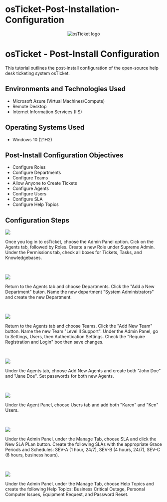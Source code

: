 # osTicket-Post-Installation-Configuration
<p align="center">
<img src="https://i.imgur.com/Clzj7Xs.png" alt="osTicket logo"/>
</p>

<h1>osTicket - Post-Install Configuration</h1>
This tutorial outlines the post-install configuration of the open-source help desk ticketing system osTicket.<br />

<h2>Environments and Technologies Used</h2>

- Microsoft Azure (Virtual Machines/Compute)
- Remote Desktop
- Internet Information Services (IIS)

<h2>Operating Systems Used </h2>

- Windows 10</b> (21H2)

<h2>Post-Install Configuration Objectives</h2>

- Configure Roles
- Configure Departments
- Configure Teams
- Allow Anyone to Create Tickets
- Configure Agents
- Configure Users
- Configure SLA
- Configure Help Topics

<h2>Configuration Steps</h2>

<p>
<img src=https://private-user-images.githubusercontent.com/170815251/333830051-12f08740-50c9-4ebc-ac35-f01784d9d67e.PNG?jwt=eyJhbGciOiJIUzI1NiIsInR5cCI6IkpXVCJ9.eyJpc3MiOiJnaXRodWIuY29tIiwiYXVkIjoicmF3LmdpdGh1YnVzZXJjb250ZW50LmNvbSIsImtleSI6ImtleTUiLCJleHAiOjE3MTY2Njk0MjgsIm5iZiI6MTcxNjY2OTEyOCwicGF0aCI6Ii8xNzA4MTUyNTEvMzMzODMwMDUxLTEyZjA4NzQwLTUwYzktNGViYy1hYzM1LWYwMTc4NGQ5ZDY3ZS5QTkc_WC1BbXotQWxnb3JpdGhtPUFXUzQtSE1BQy1TSEEyNTYmWC1BbXotQ3JlZGVudGlhbD1BS0lBVkNPRFlMU0E1M1BRSzRaQSUyRjIwMjQwNTI1JTJGdXMtZWFzdC0xJTJGczMlMkZhd3M0X3JlcXVlc3QmWC1BbXotRGF0ZT0yMDI0MDUyNVQyMDMyMDhaJlgtQW16LUV4cGlyZXM9MzAwJlgtQW16LVNpZ25hdHVyZT1lNWYzNDY1M2RiNzI0MmQwNzY4NjhiODA3ZDhmZDhjNjE3OTIwMGJjZDJlMDE0MDA4YzczODRmY2JkN2ExNTE3JlgtQW16LVNpZ25lZEhlYWRlcnM9aG9zdCZhY3Rvcl9pZD0wJmtleV9pZD0wJnJlcG9faWQ9MCJ9.__Ubv6u-wvoYpVL3cipZBqDJ_vIA5rfFtvLFHRPK4S8/>
</p>
<p>
Once you log in to osTicket, choose the Admin Panel option. Cick on the Agents tab, followed by Roles. Create a new Role under Supreme Admin. Under the Permissions tab, check all boxes for Tickets, Tasks, and Knowledgebases.
</p>
<br />

<p>
<img src=https://private-user-images.githubusercontent.com/170815251/333830049-84b2283c-9cf0-4b8f-8c1c-728c154b3f90.PNG?jwt=eyJhbGciOiJIUzI1NiIsInR5cCI6IkpXVCJ9.eyJpc3MiOiJnaXRodWIuY29tIiwiYXVkIjoicmF3LmdpdGh1YnVzZXJjb250ZW50LmNvbSIsImtleSI6ImtleTUiLCJleHAiOjE3MTY2Njk2MzQsIm5iZiI6MTcxNjY2OTMzNCwicGF0aCI6Ii8xNzA4MTUyNTEvMzMzODMwMDQ5LTg0YjIyODNjLTljZjAtNGI4Zi04YzFjLTcyOGMxNTRiM2Y5MC5QTkc_WC1BbXotQWxnb3JpdGhtPUFXUzQtSE1BQy1TSEEyNTYmWC1BbXotQ3JlZGVudGlhbD1BS0lBVkNPRFlMU0E1M1BRSzRaQSUyRjIwMjQwNTI1JTJGdXMtZWFzdC0xJTJGczMlMkZhd3M0X3JlcXVlc3QmWC1BbXotRGF0ZT0yMDI0MDUyNVQyMDM1MzRaJlgtQW16LUV4cGlyZXM9MzAwJlgtQW16LVNpZ25hdHVyZT0yYzBmNDQ0YWMyN2E1YjY2M2QxYzgxNmJiNzRlMjg2NTVlMjZhYWUyOTM2OWI5M2NjZmJiZmJmOTNkYmZhMjZkJlgtQW16LVNpZ25lZEhlYWRlcnM9aG9zdCZhY3Rvcl9pZD0wJmtleV9pZD0wJnJlcG9faWQ9MCJ9.oHsh1OsKlxQWhYnPDioMdtiSFB9Y0K18jq12v2IM-PE/>
</p>
<p>
Return to the Agents tab and choose Departments. Click the "Add a New Department" buton. Name the new department "System Administrators" and create the new Department.
</p>
<br />

<p>
<img src=https://private-user-images.githubusercontent.com/170815251/333830053-69331609-4997-4e48-8086-9d5d12f41105.PNG?jwt=eyJhbGciOiJIUzI1NiIsInR5cCI6IkpXVCJ9.eyJpc3MiOiJnaXRodWIuY29tIiwiYXVkIjoicmF3LmdpdGh1YnVzZXJjb250ZW50LmNvbSIsImtleSI6ImtleTUiLCJleHAiOjE3MTY2Njk2MzQsIm5iZiI6MTcxNjY2OTMzNCwicGF0aCI6Ii8xNzA4MTUyNTEvMzMzODMwMDUzLTY5MzMxNjA5LTQ5OTctNGU0OC04MDg2LTlkNWQxMmY0MTEwNS5QTkc_WC1BbXotQWxnb3JpdGhtPUFXUzQtSE1BQy1TSEEyNTYmWC1BbXotQ3JlZGVudGlhbD1BS0lBVkNPRFlMU0E1M1BRSzRaQSUyRjIwMjQwNTI1JTJGdXMtZWFzdC0xJTJGczMlMkZhd3M0X3JlcXVlc3QmWC1BbXotRGF0ZT0yMDI0MDUyNVQyMDM1MzRaJlgtQW16LUV4cGlyZXM9MzAwJlgtQW16LVNpZ25hdHVyZT1kMTIyNTgzY2NjYTM5M2M2ZTliMDMwN2EyYjU4Zjk4NjU3MTdmZTZlNmUzNjQ3MDNiZTZlNjU0ZDczMzk0NWNhJlgtQW16LVNpZ25lZEhlYWRlcnM9aG9zdCZhY3Rvcl9pZD0wJmtleV9pZD0wJnJlcG9faWQ9MCJ9.-ZzHL7S4wb7tt8ghICa84RV2lvwk1rXehgsZhWeojZQ/>
</p>
<p>
Return to the Agents tab and choose Teams. Click the "Add New Team" button. Name the new Team "Level II Support". Under the Admin Panel, go to Settings, Users, then Authentication Settings. Check the "Require Registration and Login" box then save changes.
</p>
<br />

<p>
<img src=https://private-user-images.githubusercontent.com/170815251/333830048-c38940f6-07a2-4c05-bbe2-07dea94fcad1.PNG?jwt=eyJhbGciOiJIUzI1NiIsInR5cCI6IkpXVCJ9.eyJpc3MiOiJnaXRodWIuY29tIiwiYXVkIjoicmF3LmdpdGh1YnVzZXJjb250ZW50LmNvbSIsImtleSI6ImtleTUiLCJleHAiOjE3MTY2Njk2MzQsIm5iZiI6MTcxNjY2OTMzNCwicGF0aCI6Ii8xNzA4MTUyNTEvMzMzODMwMDQ4LWMzODk0MGY2LTA3YTItNGMwNS1iYmUyLTA3ZGVhOTRmY2FkMS5QTkc_WC1BbXotQWxnb3JpdGhtPUFXUzQtSE1BQy1TSEEyNTYmWC1BbXotQ3JlZGVudGlhbD1BS0lBVkNPRFlMU0E1M1BRSzRaQSUyRjIwMjQwNTI1JTJGdXMtZWFzdC0xJTJGczMlMkZhd3M0X3JlcXVlc3QmWC1BbXotRGF0ZT0yMDI0MDUyNVQyMDM1MzRaJlgtQW16LUV4cGlyZXM9MzAwJlgtQW16LVNpZ25hdHVyZT1jMzk5ODY4MDg2ZWUxNzc1NTg3YjJhM2NkZmRkOTZmZjMyYTIwMTMzMjY5ZjAxMjk0OGM2ZmNiY2Y2NThmZjFkJlgtQW16LVNpZ25lZEhlYWRlcnM9aG9zdCZhY3Rvcl9pZD0wJmtleV9pZD0wJnJlcG9faWQ9MCJ9.Rby85C4hS2ks5bYwOopUae9S1F6Fv-kaG0VgEsShlYo/>
</p>
<p>
Under the Agents tab, choose Add New Agents and create both "John Doe" and "Jane Doe". Set passwords for both new Agents.
</p>
<br />

<p>
<img src=https://private-user-images.githubusercontent.com/170815251/333830047-40ddb538-3de3-4ebb-a3c6-30845a0e2b79.PNG?jwt=eyJhbGciOiJIUzI1NiIsInR5cCI6IkpXVCJ9.eyJpc3MiOiJnaXRodWIuY29tIiwiYXVkIjoicmF3LmdpdGh1YnVzZXJjb250ZW50LmNvbSIsImtleSI6ImtleTUiLCJleHAiOjE3MTY2NzAwNDUsIm5iZiI6MTcxNjY2OTc0NSwicGF0aCI6Ii8xNzA4MTUyNTEvMzMzODMwMDQ3LTQwZGRiNTM4LTNkZTMtNGViYi1hM2M2LTMwODQ1YTBlMmI3OS5QTkc_WC1BbXotQWxnb3JpdGhtPUFXUzQtSE1BQy1TSEEyNTYmWC1BbXotQ3JlZGVudGlhbD1BS0lBVkNPRFlMU0E1M1BRSzRaQSUyRjIwMjQwNTI1JTJGdXMtZWFzdC0xJTJGczMlMkZhd3M0X3JlcXVlc3QmWC1BbXotRGF0ZT0yMDI0MDUyNVQyMDQyMjVaJlgtQW16LUV4cGlyZXM9MzAwJlgtQW16LVNpZ25hdHVyZT0wZWY5MDQxOWI0ZTg1YTZkYTUzNDBhMDIzY2IxNzJhOTY5MTliM2U3Mzk0MTA1NDNhMmJlZDY5NWQ5ZGMyMzQ4JlgtQW16LVNpZ25lZEhlYWRlcnM9aG9zdCZhY3Rvcl9pZD0wJmtleV9pZD0wJnJlcG9faWQ9MCJ9.4uxMzMZ2YLEppBCYqAaSczGEnTYczblGwAvi8Lcp01c/>
</p>
<p>
Under the Agent Panel, choose Users tab and add both "Karen" and "Ken" Users. 
</p>
<br />

<p>
<img src=https://private-user-images.githubusercontent.com/170815251/333830055-9f2b3187-75dd-4097-b618-93f0795fd1be.PNG?jwt=eyJhbGciOiJIUzI1NiIsInR5cCI6IkpXVCJ9.eyJpc3MiOiJnaXRodWIuY29tIiwiYXVkIjoicmF3LmdpdGh1YnVzZXJjb250ZW50LmNvbSIsImtleSI6ImtleTUiLCJleHAiOjE3MTY2NzAwNDUsIm5iZiI6MTcxNjY2OTc0NSwicGF0aCI6Ii8xNzA4MTUyNTEvMzMzODMwMDU1LTlmMmIzMTg3LTc1ZGQtNDA5Ny1iNjE4LTkzZjA3OTVmZDFiZS5QTkc_WC1BbXotQWxnb3JpdGhtPUFXUzQtSE1BQy1TSEEyNTYmWC1BbXotQ3JlZGVudGlhbD1BS0lBVkNPRFlMU0E1M1BRSzRaQSUyRjIwMjQwNTI1JTJGdXMtZWFzdC0xJTJGczMlMkZhd3M0X3JlcXVlc3QmWC1BbXotRGF0ZT0yMDI0MDUyNVQyMDQyMjVaJlgtQW16LUV4cGlyZXM9MzAwJlgtQW16LVNpZ25hdHVyZT1jYzg3MjhiYzdmMzFiOGE2YWIzMjQ5N2M3MGZhODFmODg4MWZiZTYxNWQwMDI2M2YyMzc1ZTMzZGVkYjg2Zjg1JlgtQW16LVNpZ25lZEhlYWRlcnM9aG9zdCZhY3Rvcl9pZD0wJmtleV9pZD0wJnJlcG9faWQ9MCJ9.n2XNRhqVdlQ2R2QEFRMv5p5cw3yBy8uvO82lZu61R7Y/>
</p>
<p>
Under the Admin Panel, under the Manage Tab, choose SLA and click the New SLA PLan button. Create the following SLAs with the appropriate Grace Periods and Schedules: SEV-A (1 hour, 24/7), SEV-B (4 hours, 24/7), SEV-C (8 hours, business hours).
</p>
<br />

<p>
<img src=https://private-user-images.githubusercontent.com/170815251/333830050-49e90eef-814f-4a4d-a697-3598cf12cffb.PNG?jwt=eyJhbGciOiJIUzI1NiIsInR5cCI6IkpXVCJ9.eyJpc3MiOiJnaXRodWIuY29tIiwiYXVkIjoicmF3LmdpdGh1YnVzZXJjb250ZW50LmNvbSIsImtleSI6ImtleTUiLCJleHAiOjE3MTY2NzAwNDUsIm5iZiI6MTcxNjY2OTc0NSwicGF0aCI6Ii8xNzA4MTUyNTEvMzMzODMwMDUwLTQ5ZTkwZWVmLTgxNGYtNGE0ZC1hNjk3LTM1OThjZjEyY2ZmYi5QTkc_WC1BbXotQWxnb3JpdGhtPUFXUzQtSE1BQy1TSEEyNTYmWC1BbXotQ3JlZGVudGlhbD1BS0lBVkNPRFlMU0E1M1BRSzRaQSUyRjIwMjQwNTI1JTJGdXMtZWFzdC0xJTJGczMlMkZhd3M0X3JlcXVlc3QmWC1BbXotRGF0ZT0yMDI0MDUyNVQyMDQyMjVaJlgtQW16LUV4cGlyZXM9MzAwJlgtQW16LVNpZ25hdHVyZT0wMWNmNWQ5Mjk1NjI1MjZmYmRlYjBkODczMzA3ODU1ZDljYzU2NDgxM2M0M2QwMmM0YTM1OWQxM2NiMDRkYzAxJlgtQW16LVNpZ25lZEhlYWRlcnM9aG9zdCZhY3Rvcl9pZD0wJmtleV9pZD0wJnJlcG9faWQ9MCJ9.AB8EnG8hoSJSpr35hRKmrUuM8wWzAiAfeFCqn0SoyTA/>
</p>
<p>
Under the Admin Panel, under the Manage Tab, choose Help Topics and create the following Help Topics: Business Critical Outage, Personal Computer Issues, Equipment Request, and Password Reset.
</p>
<br />
